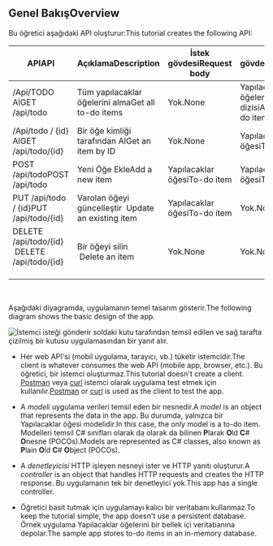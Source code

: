 ## <a name="overview"></a><span data-ttu-id="d2ae2-101">Genel Bakış</span><span class="sxs-lookup"><span data-stu-id="d2ae2-101">Overview</span></span>

<span data-ttu-id="d2ae2-102">Bu öğretici aşağıdaki API oluşturur:</span><span class="sxs-lookup"><span data-stu-id="d2ae2-102">This tutorial creates the following API:</span></span>

|<span data-ttu-id="d2ae2-103">API</span><span class="sxs-lookup"><span data-stu-id="d2ae2-103">API</span></span> | <span data-ttu-id="d2ae2-104">Açıklama</span><span class="sxs-lookup"><span data-stu-id="d2ae2-104">Description</span></span> | <span data-ttu-id="d2ae2-105">İstek gövdesi</span><span class="sxs-lookup"><span data-stu-id="d2ae2-105">Request body</span></span> | <span data-ttu-id="d2ae2-106">Yanıt gövdesi</span><span class="sxs-lookup"><span data-stu-id="d2ae2-106">Response body</span></span> |
|--- | ---- | ---- | ---- |
|<span data-ttu-id="d2ae2-107">/Api/TODO Al</span><span class="sxs-lookup"><span data-stu-id="d2ae2-107">GET /api/todo</span></span> | <span data-ttu-id="d2ae2-108">Tüm yapılacaklar öğelerini alma</span><span class="sxs-lookup"><span data-stu-id="d2ae2-108">Get all to-do items</span></span> | <span data-ttu-id="d2ae2-109">Yok.</span><span class="sxs-lookup"><span data-stu-id="d2ae2-109">None</span></span> | <span data-ttu-id="d2ae2-110">Yapılacaklar öğelerini dizisi</span><span class="sxs-lookup"><span data-stu-id="d2ae2-110">Array of to-do items</span></span>|
|<span data-ttu-id="d2ae2-111">/Api/todo / {id} Al</span><span class="sxs-lookup"><span data-stu-id="d2ae2-111">GET /api/todo/{id}</span></span> | <span data-ttu-id="d2ae2-112">Bir öğe kimliği tarafından Al</span><span class="sxs-lookup"><span data-stu-id="d2ae2-112">Get an item by ID</span></span> | <span data-ttu-id="d2ae2-113">Yok.</span><span class="sxs-lookup"><span data-stu-id="d2ae2-113">None</span></span> | <span data-ttu-id="d2ae2-114">Yapılacaklar öğesi</span><span class="sxs-lookup"><span data-stu-id="d2ae2-114">To-do item</span></span>|
|<span data-ttu-id="d2ae2-115">POST /api/todo</span><span class="sxs-lookup"><span data-stu-id="d2ae2-115">POST /api/todo</span></span> | <span data-ttu-id="d2ae2-116">Yeni Öğe Ekle</span><span class="sxs-lookup"><span data-stu-id="d2ae2-116">Add a new item</span></span> | <span data-ttu-id="d2ae2-117">Yapılacaklar öğesi</span><span class="sxs-lookup"><span data-stu-id="d2ae2-117">To-do item</span></span> | <span data-ttu-id="d2ae2-118">Yapılacaklar öğesi</span><span class="sxs-lookup"><span data-stu-id="d2ae2-118">To-do item</span></span> |
|<span data-ttu-id="d2ae2-119">PUT /api/todo / {id}</span><span class="sxs-lookup"><span data-stu-id="d2ae2-119">PUT /api/todo/{id}</span></span> | <span data-ttu-id="d2ae2-120">Varolan öğeyi güncelleştir &nbsp;</span><span class="sxs-lookup"><span data-stu-id="d2ae2-120">Update an existing item &nbsp;</span></span> | <span data-ttu-id="d2ae2-121">Yapılacaklar öğesi</span><span class="sxs-lookup"><span data-stu-id="d2ae2-121">To-do item</span></span> | <span data-ttu-id="d2ae2-122">Yok.</span><span class="sxs-lookup"><span data-stu-id="d2ae2-122">None</span></span> |
|<span data-ttu-id="d2ae2-123">DELETE /api/todo/{id} &nbsp; &nbsp;</span><span class="sxs-lookup"><span data-stu-id="d2ae2-123">DELETE /api/todo/{id} &nbsp; &nbsp;</span></span> | <span data-ttu-id="d2ae2-124">Bir öğeyi silin &nbsp; &nbsp;</span><span class="sxs-lookup"><span data-stu-id="d2ae2-124">Delete an item &nbsp; &nbsp;</span></span> | <span data-ttu-id="d2ae2-125">Yok.</span><span class="sxs-lookup"><span data-stu-id="d2ae2-125">None</span></span> | <span data-ttu-id="d2ae2-126">Yok.</span><span class="sxs-lookup"><span data-stu-id="d2ae2-126">None</span></span>|

<br>

<span data-ttu-id="d2ae2-127">Aşağıdaki diyagramda, uygulamanın temel tasarım gösterir.</span><span class="sxs-lookup"><span data-stu-id="d2ae2-127">The following diagram shows the basic design of the app.</span></span>

![İstemci isteği gönderir soldaki kutu tarafından temsil edilen ve sağ tarafta çizilmiş bir kutusu uygulamasından bir yanıt alır.](../../tutorials/first-web-api/_static/architecture.png)

* <span data-ttu-id="d2ae2-132">Her web API'si (mobil uygulama, tarayıcı, vb.) tüketir istemcidir.</span><span class="sxs-lookup"><span data-stu-id="d2ae2-132">The client is whatever consumes the web API (mobile app, browser, etc.).</span></span> <span data-ttu-id="d2ae2-133">Bu öğretici, bir istemci oluşturmaz.</span><span class="sxs-lookup"><span data-stu-id="d2ae2-133">This tutorial doesn't create a client.</span></span> <span data-ttu-id="d2ae2-134">[Postman](https://www.getpostman.com/) veya [curl](https://developer.apple.com/legacy/library/documentation/Darwin/Reference/ManPages/man1/curl.1.html) istemci olarak uygulama test etmek için kullanılır.</span><span class="sxs-lookup"><span data-stu-id="d2ae2-134">[Postman](https://www.getpostman.com/) or [curl](https://developer.apple.com/legacy/library/documentation/Darwin/Reference/ManPages/man1/curl.1.html) is used as the client to test the app.</span></span>

* <span data-ttu-id="d2ae2-135">A *modeli* uygulama verileri temsil eden bir nesnedir.</span><span class="sxs-lookup"><span data-stu-id="d2ae2-135">A *model* is an object that represents the data in the app.</span></span> <span data-ttu-id="d2ae2-136">Bu durumda, yalnızca bir Yapılacaklar öğesi modelidir.</span><span class="sxs-lookup"><span data-stu-id="d2ae2-136">In this case, the only model is a to-do item.</span></span> <span data-ttu-id="d2ae2-137">Modelleri temsil C# sınıfları olarak da olarak da bilinen **P**larak **O**ld **C**# **O**nesne (POCOs).</span><span class="sxs-lookup"><span data-stu-id="d2ae2-137">Models are represented as C# classes, also known as **P**lain **O**ld **C**# **O**bject (POCOs).</span></span>

* <span data-ttu-id="d2ae2-138">A *denetleyicisi* HTTP işleyen nesneyi ister ve HTTP yanıtı oluşturur.</span><span class="sxs-lookup"><span data-stu-id="d2ae2-138">A *controller* is an object that handles HTTP requests and creates the HTTP response.</span></span> <span data-ttu-id="d2ae2-139">Bu uygulamanın tek bir denetleyici yok.</span><span class="sxs-lookup"><span data-stu-id="d2ae2-139">This app has a single controller.</span></span>

* <span data-ttu-id="d2ae2-140">Öğretici basit tutmak için uygulamayı kalıcı bir veritabanı kullanmaz.</span><span class="sxs-lookup"><span data-stu-id="d2ae2-140">To keep the tutorial simple, the app doesn't use a persistent database.</span></span> <span data-ttu-id="d2ae2-141">Örnek uygulama Yapılacaklar öğelerini bir bellek içi veritabanına depolar.</span><span class="sxs-lookup"><span data-stu-id="d2ae2-141">The sample app stores to-do items in an in-memory database.</span></span>
